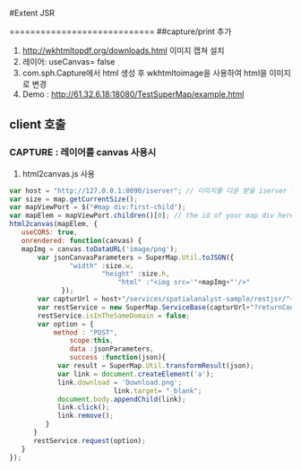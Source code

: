#Extent JSR

============================
##capture/print  추가 
 1. http://wkhtmltopdf.org/downloads.html 이미지 캡쳐 설치
 2. 레이어: useCanvas= false
 3. com.sph.Capture에서 html 생성 후 wkhtmltoimage을 사용하여 html을 이미지로 변경 
 4. Demo : http://61.32.6.18:18080/TestSuperMap/example.html 
## client 호출
### CAPTURE : 레이어를 canvas 사용시
 1. html2canvas.js 사용
 ```javascript
var host = "http://127.0.0.1:8090/iserver"; // 이미지를 다운 받을 iserver url
var size = map.getCurrentSize();
var mapViewPort = $("#map div:first-child");
var mapElem = mapViewPort.children()[0]; // the id of your map div here
html2canvas(mapElem, {
    useCORS: true,
    onrendered: function(canvas) {
    mapImg = canvas.toDataURL('image/png');
        var jsonCanvasParameters = SuperMap.Util.toJSON({
            	"width" :size.w,
         				"height" :size.h,
					        "html" :"<img src='"+mapImg+"'/>"
	    	  });
        var capturUrl = host+"/services/spatialanalyst-sample/restjsr/"+type+".jsonp";
        var restService = new SuperMap.ServiceBase(capturUrl+"?returnContent=true");
        restService.isInTheSameDomain = false;
        var option = {
         	method : "POST",
		        scope:this,
		        data :jsonParameters,
		        success :function(json){
             var result = SuperMap.Util.transformResult(json);
             var link = document.createElement('a');
             link.download = 'Download.png';
	 				       link.target= "_blank";
             document.body.appendChild(link);
             link.click();
             link.remove();
          }
       }
       restService.request(option);
    }
});
```
